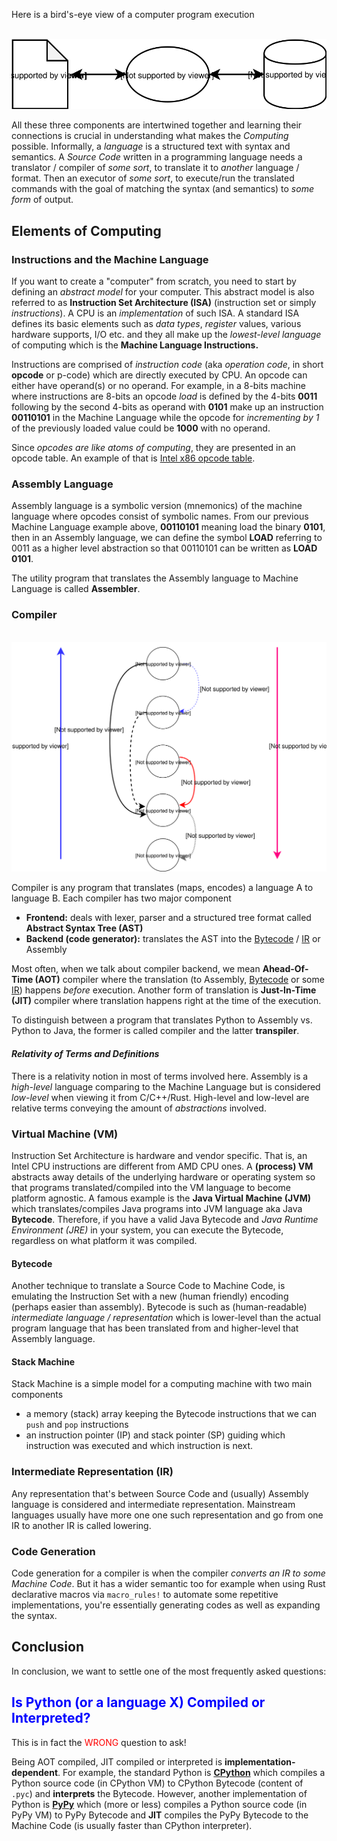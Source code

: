 Here is a bird's-eye view of a computer program execution

<p align="center">
</br>
    <a href><img alt="compiler" src="./img/code_compiler_executor.svg"> </a>
</p>


All these three components are intertwined together and learning their connections is crucial in understanding what makes the *Computing* possible. Informally, a *language* is a structured text with syntax and semantics. A *Source Code* written in a programming language needs a translator / compiler of *some sort*, to translate it to *another* language / format. Then an executor of *some sort*, to execute/run the translated commands with the goal of matching the syntax (and semantics) to *some form* of output.

## Elements of Computing

### Instructions and the Machine Language

If you want to create a "computer" from scratch, you need to start by defining an *abstract model* for your computer. This abstract model is also referred to as **Instruction Set Architecture (ISA)** (instruction set or simply *instructions*). A CPU is an *implementation* of such ISA. A standard ISA defines its basic elements such as *data types*, *register* values, various hardware supports, I/O etc. and they all make up the  *lowest-level language* of computing which is the **Machine Language Instructions.**

Instructions are comprised of *instruction code* (aka *operation code*, in short **opcode** or p-code) which are directly executed by CPU. An opcode can either have operand(s) or no operand. For example, in a 8-bits machine where instructions are 8-bits an opcode *load* is defined by the 4-bits **0011** following by the second 4-bits as operand with **0101** make up an instruction **00110101** in the Machine Language while the opcode for *incrementing by 1* of the previously loaded value could be **1000** with no operand.

Since *opcodes are like atoms of computing*, they are presented in an opcode table. An example of that is [Intel x86 opcode table](http://sparksandflames.com/files/x86InstructionChart.html).

### Assembly Language

Assembly language is a symbolic version (mnemonics) of the machine language where opcodes consist of symbolic names. From our previous Machine Language example above, **00110101** meaning load the binary **0101**, then in an Assembly language, we can define the symbol **LOAD** referring to 0011 as a higher level abstraction so that 00110101 can be written as **LOAD 0101**.

The utility program that translates the Assembly language to Machine Language is called **Assembler**.

### Compiler

<p align="center">
</br>
    <a href><img alt="compiler" src="./img/compiler.svg"> </a>
</p>

Compiler is any program that translates (maps, encodes) a language A to language B. Each compiler has two major component

* **Frontend:** deals with lexer, parser and a structured tree format called **Abstract Syntax Tree (AST)**
* **Backend (code generator):** translates the AST into the [Bytecode](./crash_course.md#bytecode) / [IR](./crash_course.md#intermediate-representation-ir) or Assembly

 Most often, when we talk about compiler backend, we mean **Ahead-Of-Time (AOT)** compiler where the translation (to Assembly, [Bytecode](./crash_course.md#bytecode) or some [IR](./crash_course.md#intermediate-representation-ir)) happens *before* execution. Another form of translation is **Just-In-Time (JIT)** compiler where translation happens right at the time of the execution.

To distinguish between a program that translates Python to Assembly vs. Python to Java, the former is called compiler and the latter **transpiler**.

#### *Relativity of Terms and Definitions*

There is a relativity notion in most of terms involved here. Assembly is a *high-level* language comparing to the Machine Language but is considered *low-level* when viewing it from C/C++/Rust. High-level and low-level are relative terms conveying the amount of *abstractions* involved.


### Virtual Machine (VM)

Instruction Set Architecture is hardware and vendor specific. That is, an Intel CPU instructions are different from AMD CPU ones. A **(process) VM** abstracts away details of the underlying hardware or operating system so that programs translated/compiled into the VM language to become platform agnostic. A famous example is the **Java Virtual Machine (JVM)**
which translates/compiles Java programs into JVM language aka Java **Bytecode**. Therefore, if you have a valid Java Bytecode and *Java Runtime Environment (JRE)* in your system, you can execute the Bytecode, regardless on what platform it was compiled.

#### Bytecode

Another technique to translate a Source Code to Machine Code, is emulating the Instruction Set with a new (human friendly) encoding (perhaps easier than assembly). Bytecode is such as (human-readable) *intermediate language / representation* which is lower-level than the actual program language that has been translated from and higher-level that Assembly language.

#### Stack Machine

Stack Machine is a simple model for a computing machine with two main components
* a memory (stack) array keeping the Bytecode instructions that we can `push` and `pop` instructions
* an instruction pointer (IP) and stack pointer (SP) guiding which instruction was executed and which instruction is next.

### Intermediate Representation (IR)

Any representation that's between Source Code and (usually) Assembly language is considered and intermediate representation. Mainstream languages usually have more one one such representation and go from one IR to another IR is called lowering.

### Code Generation

Code generation for a compiler is when the compiler *converts an IR to some Machine Code*. But it has a wider semantic too for example when using Rust declarative macros via `macro_rules!` to automate some repetitive implementations, you're essentially generating codes as well as expanding the syntax.

## Conclusion

In conclusion, we want to settle one of the most frequently asked questions:

## <span style="color:blue">Is Python (or a language X) Compiled or Interpreted?</span>

This is in fact the <span style="color:red">WRONG</span> question to ask!

Being AOT compiled, JIT compiled or interpreted is **implementation-dependent**. For example, the standard Python is [**CPython**](https://www.python.org/) which compiles a Python source code (in CPython VM) to CPython Bytecode (content of `.pyc`) and **interprets** the Bytecode. However, another implementation of Python is [**PyPy**](https://www.pypy.org/) which (more or less) compiles a Python source code (in PyPy VM) to PyPy Bytecode and **JIT** compiles the PyPy Bytecode to the Machine Code (is usually faster than CPython interpreter).
